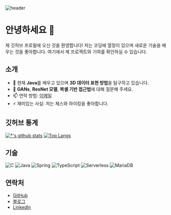 ![header](https://capsule-render.vercel.app/api?type=wave&color=auto&height=300&section=header&text=깃허브%20특강&fontSize=90)

# 안녕하세요 👋

제 깃허브 프로필에 오신 것을 환영합니다! 저는 코딩에 열정이 있으며 새로운 기술을 배우는 것을 좋아합니다. 여기에서 제 프로젝트와 기여를 확인하실 수 있습니다.

## 소개

- 🌱 현재 **Java**를 배우고 있으며 **3D 데이터 표현 방법**을 탐구하고 있습니다.
- 💬 **GANs**, **ResNet 모델**, **복셀 기반 접근법**에 대해 질문해 주세요.
- 📫 연락 방법: [이메일](mailto:your-email@example.com)
- ⚡ 재미있는 사실: 저는 체스와 하이킹을 좋아합니다.

## 깃허브 통계

[![*'s github stats](https://github-readme-stats.vercel.app/api?username=깃허브아이디&show_icons=true&theme=radical)](https://github.com/깃허브아이디)
[![Top Langs](https://github-readme-stats.vercel.app/api/top-langs/?username=깃허브아이디&layout=compact)](https://github.com/깃허브아이디/github-readme-stats)

## 기술

![C](https://img.shields.io/badge/-C-123456?style=flat-square&logo=C&logoColor=black)
![Java](https://img.shields.io/badge/-Java-007396?style=flat&logo=Java&logoColor=ffffff)
![Spring](https://img.shields.io/badge/-Spring-6DB33F?style=for-the-badge&logo=Spring&logoColor=white)
![TypeScript](https://img.shields.io/badge/-TypeScript-3178C6?style=flat-square&logo=TypeScript&logoColor=white)
![Serverless](https://img.shields.io/badge/-Serverless-FD5750?style=flat-square&logo=Serverless&logoColor=magenta)
![MariaDB](https://img.shields.io/badge/-MariaDB-1F305F?style=flat-square&logo=mariadb&logoColor=white)

## 연락처

- [GitHub](https://github.com/깃허브아이디)
- [블로그](https://your-blog-link.com)
- [LinkedIn](https://www.linkedin.com/in/your-linkedin-id)
